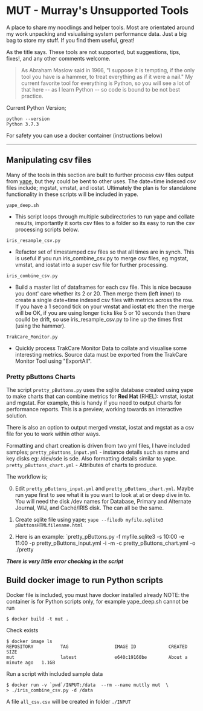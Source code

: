 # MUT - Murray's Unsupported Tools

A place to share my noodlings and helper tools. Most are orientated around my work unpacking and vsiualising system performance data. Just a big bag to store my stuff. If you find them useful, great!

As the title says. These tools are not supported, but suggestions, tips, fixes!, and any other comments welcome.  

> As Abraham Maslow said in 1966, "I suppose it is tempting, if the only tool you have is a hammer, to treat everything as if it were a nail." My current favorite tool for everything is Python, so you will see a lot of that here -- as I learn Python -- so code is bound to be not best practice.

Current Python Version;

	python --version
	Python 3.7.3
	
For safety you can use a docker container (instructions below)	

<hr>

## Manipulating csv files

Many of the tools in this section are built to further process csv files output from [yape](https://github.com/murrayo/yape), but they could be bent to other uses. The date+time indexed csv files include; mgstat, vmstat, and iostat. Ultimately the plan is for standalone functionality in these scripts will be included in yape.

`yape_deep.sh`
- This script loops through multiple subdirectories to run yape and collate results, importantly it sorts csv files to a folder so its easy to run the csv processing scripts below.

`iris_resample_csv.py`
- Refactor set of timestamped csv files so that all times are in synch. This is useful if you run iris\_combine\_csv.py to merge csv files, eg mgstat, vmstat, and iostat into a super csv file for further processing.

`iris_combine_csv.py`
- Build a master list of dataframes for each csv file. This is nice because you dont' care whether its 2 or 20. Then merge them (left inner) to create a single date+time indexed csv files with metrics across the row. If you have a 1 second tick on your vmstat and iostat etc then the merge will be OK, if you are using longer ticks like 5 or 10 seconds then there coulld be drift, so use iris\_resample\_csv.py to line up the times first (using the hammer).

`TrakCare_Monitor.py`
- Quickly process TrakCare Monitor Data to collate and visualise some interesting metrics. Source data must be exported from the TrakCare Monitor Tool using "ExportAll".

### Pretty pButtons Charts

The script `pretty_pButtons.py` uses the sqlite database created using yape to make charts that can combine metrics for **Red Hat** (RHEL): vmstat, iostat and mgstat.
For example, this is handy if you need to output charts for performance reports. This is a preview, working towards an interactive solution.

There is also an option to output merged vmstat, iostat and mgstat as a csv file for you to work within other ways.

Formatting and chart creation is driven from two yml files, I have included samples;
`pretty_pButtons_input.yml` - instance details such as name and key disks eg: /dev/sde is sde. Also formatting details similar to yape.
`pretty_pButtons_chart.yml` - Attributes of charts to produce.

The workflow is;

0. Edit `pretty_pButtons_input.yml` and  `pretty_pButtons_chart.yml`. 
Maybe run yape first to see what it is you want to look at at or deep dive in to.
You will need the disk /dev names for Database, Primary and Alternate Journal, WIJ, and Caché/IRIS disk. The can all be the same.

1. Create sqlite file using yape;
`yape --filedb myfile.sqlite3 pButtonsHTMLfilename.html`

2. Here is an example:
`pretty_pButtons.py -f myfile.sqlite3 -s 10:00 -e 11:00 -p pretty_pButtons_input.yml -i -m -c pretty_pButtons_chart.yml -o ./pretty

_**There is very little error checking in the script**_

## Build docker image to run Python scripts

Docker file is included, you must have docker installed already
NOTE: the container is for Python scripts only, for example yape\_deep.sh cannot be run

```
$ docker build -t mut .
```
Check exists

```
$ docker image ls
REPOSITORY          TAG                 IMAGE ID            CREATED              SIZE
mut                 latest              e640c19160be        About a minute ago   1.1GB    
```

Run a script with included sample data

```
$ docker run -v `pwd`/INPUT:/data  --rm --name muttly mut  \
> ./iris_combine_csv.py -d /data
```

A file `all_csv.csv` will be created in folder `./INPUT`




    